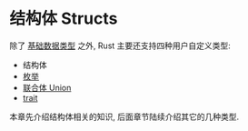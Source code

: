 # 结构体 Structs

除了 [基础数据类型](../primitives/index.md) 之外, Rust 主要还支持四种用户自定义类型:

- 结构体
- [枚举](../enums/index.md)
- [联合体 Union](../unions/index.md)
- [trait](../traits/index.md)

本章先介绍结构体相关的知识, 后面章节陆续介绍其它的几种类型.
